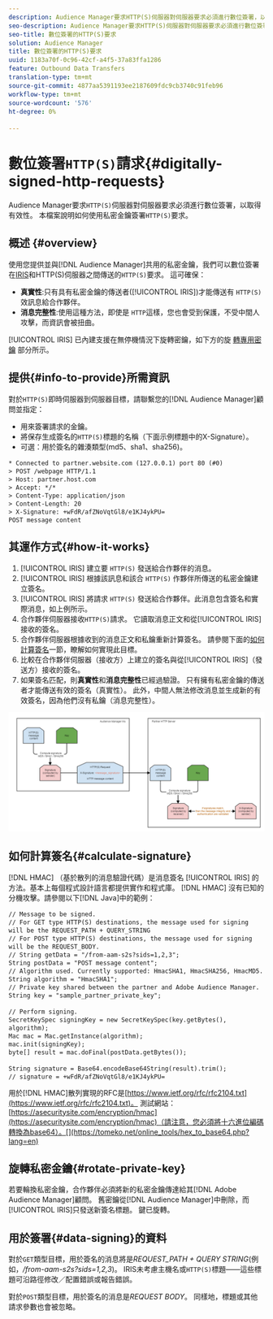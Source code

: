 ```yaml
---
description: Audience Manager要求HTTP(S)伺服器對伺服器要求必須進行數位簽署，以取得有效性。 本檔案說明如何使用私密金鑰簽署HTTP要求。
seo-description: Audience Manager要求HTTP(S)伺服器對伺服器要求必須進行數位簽署，以取得有效性。 本檔案說明如何使用私密金鑰簽署HTTP(S)要求。
seo-title: 數位簽署的HTTP(S)要求
solution: Audience Manager
title: 數位簽署的HTTP(S)要求
uuid: 1183a70f-0c96-42cf-a4f5-37a83ffa1286
feature: Outbound Data Transfers
translation-type: tm+mt
source-git-commit: 4877aa5391193ee2187609fdc9cb3740c91feb96
workflow-type: tm+mt
source-wordcount: '576'
ht-degree: 0%

---
```



# 數位簽署`HTTP(S)`請求{#digitally-signed-http-requests}

Audience Manager要求`HTTP(S)`伺服器對伺服器要求必須進行數位簽署，以取得有效性。 本檔案說明如何使用私密金鑰簽署`HTTP(S)`要求。

## 概述 {#overview}

<!-- digitally_signed_http_requests.xml -->

使用您提供並與[!DNL Audience Manager]共用的私密金鑰，我們可以數位簽署在[IRIS](../../../reference/system-components/components-data-action.md#iris)和HTTP(S)伺服器之間傳送的`HTTP(S)`要求。 這可確保：

* **真實性**:只有具有私密金鑰的傳送者([!UICONTROL IRIS])才能傳送有 `HTTP(S)` 效訊息給合作夥伴。
* **消息完整性**:使用這種方法，即使是 `HTTP`這樣，您也會受到保護，不受中間人攻擊，而資訊會被扭曲。

[!UICONTROL IRIS] 已內建支援在無停機情況下旋轉密鑰，如下方的旋 [轉專用密鑰](../../../integration/receiving-audience-data/real-time-outbound-transfers/digitally-signed-http-requests.md#rotate-private-key) 部分所示。

## 提供{#info-to-provide}所需資訊

對於`HTTP(S)`即時伺服器到伺服器目標，請聯繫您的[!DNL Audience Manager]顧問並指定：

* 用來簽署請求的金鑰。
* 將保存生成簽名的`HTTP(S)`標題的名稱（下面示例標題中的X-Signature）。
* 可選：用於簽名的雜湊類型(md5、sha1、sha256)。

```
* Connected to partner.website.com (127.0.0.1) port 80 (#0)
> POST /webpage HTTP/1.1
> Host: partner.host.com
> Accept: */*
> Content-Type: application/json
> Content-Length: 20
> X-Signature: +wFdR/afZNoVqtGl8/e1KJ4ykPU=
POST message content
```

## 其運作方式{#how-it-works}

1. [!UICONTROL IRIS] 建立要 `HTTP(S)` 發送給合作夥伴的消息。
1. [!UICONTROL IRIS] 根據該訊息和該合 `HTTP(S)` 作夥伴所傳送的私密金鑰建立簽名。
1. [!UICONTROL IRIS] 將請求 `HTTP(S)` 發送給合作夥伴。此消息包含簽名和實際消息，如上例所示。
1. 合作夥伴伺服器接收`HTTP(S)`請求。 它讀取消息正文和從[!UICONTROL IRIS]接收的簽名。
1. 合作夥伴伺服器根據收到的消息正文和私鑰重新計算簽名。 請參閱下面的[如何計算簽名](../../../integration/receiving-audience-data/real-time-outbound-transfers/digitally-signed-http-requests.md#calculate-signature)一節，瞭解如何實現此目標。
1. 比較在合作夥伴伺服器（接收方）上建立的簽名與從[!UICONTROL IRIS]（發送方）接收的簽名。
1. 如果簽名匹配，則&#x200B;**真實性**&#x200B;和&#x200B;**消息完整性**&#x200B;已經過驗證。 只有擁有私密金鑰的傳送者才能傳送有效的簽名（真實性）。 此外，中間人無法修改消息並生成新的有效簽名，因為他們沒有私鑰（消息完整性）。

![](assets/iris-digitally-sign-http-request.png)

## 如何計算簽名{#calculate-signature}

[!DNL HMAC] （基於散列的消息驗證代碼）是消息簽名 [!UICONTROL IRIS] 的方法。基本上每個程式設計語言都提供實作和程式庫。 [!DNL HMAC] 沒有已知的分機攻擊。請參閱以下[!DNL Java]中的範例：

```
// Message to be signed.
// For GET type HTTP(S) destinations, the message used for signing will be the REQUEST_PATH + QUERY_STRING
// For POST type HTTP(S) destinations, the message used for signing will be the REQUEST_BODY.
// String getData = "/from-aam-s2s?sids=1,2,3";
String postData = "POST message content";
// Algorithm used. Currently supported: HmacSHA1, HmacSHA256, HmacMD5.
String algorithm = "HmacSHA1";
// Private key shared between the partner and Adobe Audience Manager.
String key = "sample_partner_private_key";
  
// Perform signing.
SecretKeySpec signingKey = new SecretKeySpec(key.getBytes(), algorithm);
Mac mac = Mac.getInstance(algorithm);
mac.init(signingKey);
byte[] result = mac.doFinal(postData.getBytes());
  
String signature = Base64.encodeBase64String(result).trim(); 
// signature = +wFdR/afZNoVqtGl8/e1KJ4ykPU=
```

用於[!DNL HMAC]散列實現的RFC是[https://www.ietf.org/rfc/rfc2104.txt](https://www.ietf.org/rfc/rfc2104.txt)。 測試網站：[https://asecuritysite.com/encryption/hmac](https://asecuritysite.com/encryption/hmac)（請注意，您必須將十六進位編碼轉換為base64）。[](https://tomeko.net/online_tools/hex_to_base64.php?lang=en)

## 旋轉私密金鑰{#rotate-private-key}

若要輪換私密金鑰，合作夥伴必須將新的私密金鑰傳達給其[!DNL Adobe Audience Manager]顧問。 舊密鑰從[!DNL Audience Manager]中刪除，而[!UICONTROL IRIS]只發送新簽名標題。 鍵已旋轉。

## 用於簽署{#data-signing}的資料

對於`GET`類型目標，用於簽名的消息將是&#x200B;*REQUEST_PATH + QUERY STRING*(例如，*/from-aam-s2s?sids=1,2,3*)。 IRIS未考慮主機名或`HTTP(S)`標題——這些標題可沿路徑修改／配置錯誤或報告錯誤。

對於`POST`類型目標，用於簽名的消息是&#x200B;*REQUEST BODY*。 同樣地，標題或其他請求參數也會被忽略。
